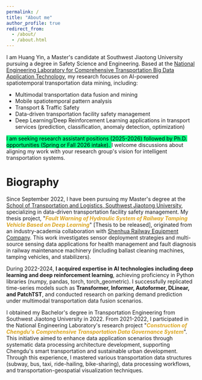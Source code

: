 ```yaml
---
permalink: /
title: "About me"
author_profile: true
redirect_from: 
  - /about/
  - /about.html
---
```


I am Huang Yin, a Master's candidate at Southwest Jiaotong University pursuing a degree in Safety Science and Engineering. Based at the [National Engineering Laboratory for Comprehensive Transportation Big Data Application Technology](https://ctt.swjtu.edu.cn/yethan/WebIndexAction?setAction=common&sid=79FADCFD4573759D), my research focuses on AI-powered spatiotemporal transportation data mining, including:  

  -  Multimodal transportation data fusion and mining  
  -  Mobile spatiotemporal pattern analysis  
  -  Transport & Traffic Safety  
  -  Data-driven transportation facility safety management  
  -  Deep Learning/Deep Reinforcement Learning applications in transport services (prediction, classification, anomaly detection, optimization)
  

<mark style="background-color: SpringGreen">I am seeking research assistant positions (2025-2026) followed by Ph.D. opportunities (Spring or Fall 2026 intake). </mark>I welcome discussions about aligning my work with your research group's vision for intelligent transportation systems.


Biography
======
Since September 2022, I have been pursuing my Master's degree at the [School of Transportation and Logistics, Southwest Jiaotong University](https://ctt.swjtu.edu.cn/yethan/WebIndexAction), specializing in data-driven transportation facility safety management. My thesis project, "<span style="color:GoldenRod">_**Fault Warning of Hydraulic System of Railway Tamping Vehicle Based on Deep Learning**_</span>" [Thesis to be released], originated from an industry-academia collaboration with [Shenhua Railway Equipment Company](http://www.shenhuachina.com/). This work investigates sensor deployment strategies and multi-source sensing data applications for health management and fault diagnosis in railway maintenance machinery (including ballast cleaning machines, tamping vehicles, and stabilizers).

During 2022-2024, **I acquired expertise in AI technologies including deep learning and deep reinforcement learning**, achieving proficiency in Python libraries (numpy, pandas, torch, torch_geometric). I successfully replicated time-series models such as **Transformer, Informer, Autoformer, DLinear, and PatchTST**, and conducted research on parking demand prediction under multimodal transportation data fusion scenarios.

I obtained my Bachelor's degree in Transportation Engineering from Southwest Jiaotong University in 2022. From 2021-2022, I participated in the National Engineering Laboratory's research project "<span style="color:GoldenRod">_**Construction of Chengdu's Comprehensive Transportation Data Governance System**_</span>". This initiative aimed to enhance data application scenarios through systematic data processing architecture development, supporting Chengdu's smart transportation and sustainable urban development. Through this experience, I mastered various transportation data structures (subway, bus, taxi, ride-hailing, bike-sharing), data processing workflows, and transportation-geospatial visualization techniques.
